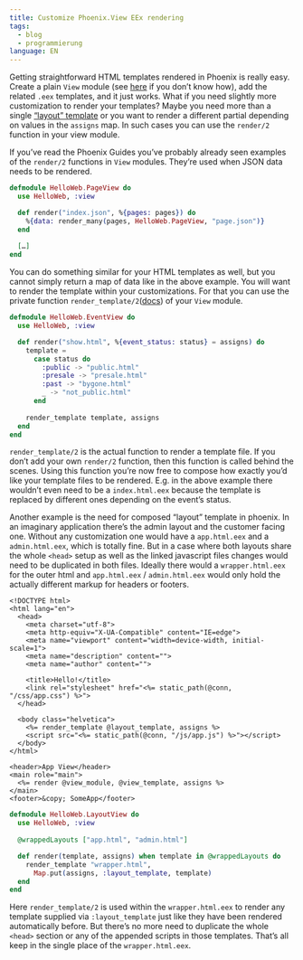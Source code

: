 ```yaml
---
title: Customize Phoenix.View EEx rendering
tags: 
  - blog
  - programmierung
language: EN
---
```


Getting straightforward HTML templates rendered in Phoenix is really easy. Create a plain `View` module (see [here](https://hexdocs.pm/phoenix/views.html#rendering-templates) if you don’t know how), add the related `.eex` templates, and it just works. What if you need slightly more customization to render your templates? Maybe you need more than a single [“layout” template](https://hexdocs.pm/phoenix/controllers.html#content) or you want to render a different partial depending on values in the `assigns` map. In such cases you can use the `render/2` function in your view module.

If you’ve read the Phoenix Guides you’ve probably already seen examples of the `render/2` functions in `View` modules. They’re used when JSON data needs to be rendered.

```elixir
defmodule HelloWeb.PageView do
  use HelloWeb, :view

  def render("index.json", %{pages: pages}) do
    %{data: render_many(pages, HelloWeb.PageView, "page.json")}
  end
  
  […]
end
```

You can do something similar for your HTML templates as well, but you cannot simply return a map of data like in the above example. You will want to render the template within your customizations. For that you can use the private function `render_template/2`([docs](https://hexdocs.pm/phoenix/Phoenix.Template.html#module-rendering)) of your `View` module.

```elixir
defmodule HelloWeb.EventView do
  use HelloWeb, :view

  def render("show.html", %{event_status: status} = assigns) do
    template = 
      case status do
        :public -> "public.html"
        :presale -> "presale.html"
        :past -> "bygone.html"
        _ -> "not_public.html"
      end
      
    render_template template, assigns
  end
end
```

`render_template/2` is the actual function to render a template file. If you don’t add your own `render/2` function, then this function is called behind the scenes. Using this function you’re now free to compose how exactly you’d like your template files to be rendered. E.g. in the above example there wouldn’t even need to be a `index.html.eex` because the template is replaced by different ones depending on the event’s status.

Another example is the need for composed “layout” template in phoenix. In an imaginary application there’s the admin layout and the customer facing one. Without any customization one would have a `app.html.eex` and a `admin.html.eex`, which is totally fine. But in a case where both layouts share the whole `<head>` setup as well as the linked javascript files changes would need to be duplicated in both files. Ideally there would a `wrapper.html.eex` for the outer html and `app.html.eex` / `admin.html.eex` would only hold the actually different markup for headers or footers.

```html_eex
<!DOCTYPE html>
<html lang="en">
  <head>
    <meta charset="utf-8">
    <meta http-equiv="X-UA-Compatible" content="IE=edge">
    <meta name="viewport" content="width=device-width, initial-scale=1">
    <meta name="description" content="">
    <meta name="author" content="">

    <title>Hello!</title>
    <link rel="stylesheet" href="<%= static_path(@conn, "/css/app.css") %>">
  </head>

  <body class="helvetica">
    <%= render_template @layout_template, assigns %>
    <script src="<%= static_path(@conn, "/js/app.js") %>"></script>
  </body>
</html>
```

```html_eex
<header>App View</header>
<main role="main">
  <%= render @view_module, @view_template, assigns %>
</main>
<footer>&copy; SomeApp</footer>
```

```elixir
defmodule HelloWeb.LayoutView do
  use HelloWeb, :view
  
  @wrappedLayouts ["app.html", "admin.html"]

  def render(template, assigns) when template in @wrappedLayouts do
    render_template "wrapper.html",
      Map.put(assigns, :layout_template, template)
  end
end
```

Here `render_template/2` is used within the `wrapper.html.eex` to render any template supplied via `:layout_template` just like they have been rendered automatically before. But there’s no more need to duplicate the whole `<head>` section or any of the appended scripts in those templates. That’s all keep in the single place of the `wrapper.html.eex`.